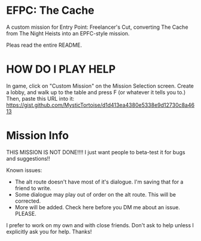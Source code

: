 # EFPC: The Cache
A custom mission for Entry Point: Freelancer's Cut, converting The Cache from The Night Heists into an EPFC-style mission.

Pleas read the entire README.

# HOW DO I PLAY HELP
In game, click on "Custom Mission" on the Mission Selection screen. Create a lobby, and walk up to the table and press F (or whatever it tells you to.) Then, paste this URL into it: https://gist.github.com/MysticTortoise/d1d413ea4380e5338e9d12730c8a4613

# Mission Info
THIS MISSION IS NOT DONE!!!! I just want people to beta-test it for bugs and suggestions!!

Known issues:

* The alt route doesn't have most of it's dialogue. I'm saving that for a friend to write.
* Some dialogue may play out of order on the alt route. This will be corrected.
* More will be added. Check here before you DM me about an issue. PLEASE.

I prefer to work on my own and with close friends. Don't ask to help unless I explicitly ask you for help. Thanks!
